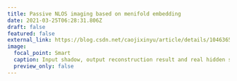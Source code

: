 ```yaml
---
title: Passive NLOS imaging based on menifold embedding
date: 2021-03-25T06:28:31.806Z
draft: false
featured: false
external_link: https://blog.csdn.net/caojixinyu/article/details/104636573
image:
  focal_point: Smart
  caption: Input shadow, output reconstruction result and real hidden scene
  preview_only: false
---
```

